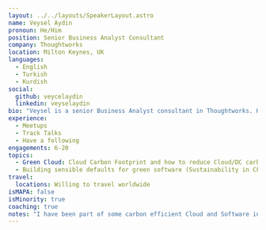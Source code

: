 ```yaml
---
layout: ../../layouts/SpeakerLayout.astro
name: Veysel Aydin
pronoun: He/Him
position: Senior Business Analyst Consultant
company: Thoughtworks
location: Milton Keynes, UK
languages:
  - English
  - Turkish
  - Kurdish
social:
  github: veycelaydin
  linkedin: veyselaydin
bio: "Veysel is a senior Business Analyst consultant in Thoughtworks. He completed his bachelor degree as Industrial Engineer in Istanbul Technical University and then continued master degree in Banking and Finance. Veysel has been working with various domain groups for 15 years and he is now keen to explore how technology can impact  climate. Not only because technology is partly responsible of green-house gas emissions, but also technology can share a significant climate change awareness."
experience:
  - Meetups
  - Track Talks
  - Have a following
engagements: 6-20
topics:
  - Green Cloud: Cloud Carbon Footprint and how to reduce Cloud/DC carbon emissions
  - Building sensible defaults for green software (Sustainability in CFR's)
travel:
  locations: Willing to travel worldwide
isMAPA: false
isMinority: true
coaching: true
notes: "I have been part of some carbon efficient Cloud and Software initiatives within Thoughtworks and I am keen to bring any value to tech industry for a greener future."
---
```

